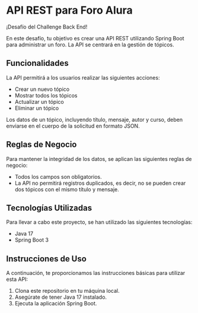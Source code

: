 # API REST para Foro Alura

¡Desafío del Challenge Back End!

En este desafío, tu objetivo es crear una API REST utilizando Spring Boot para administrar un foro. La API se centrará en la gestión de tópicos.

## Funcionalidades

La API permitirá a los usuarios realizar las siguientes acciones:

- Crear un nuevo tópico
- Mostrar todos los tópicos
- Actualizar un tópico
- Eliminar un tópico

Los datos de un tópico, incluyendo título, mensaje, autor y curso, deben enviarse en el cuerpo de la solicitud en formato JSON.

## Reglas de Negocio

Para mantener la integridad de los datos, se aplican las siguientes reglas de negocio:

- Todos los campos son obligatorios.
- La API no permitirá registros duplicados, es decir, no se pueden crear dos tópicos con el mismo título y mensaje.

## Tecnologías Utilizadas

Para llevar a cabo este proyecto, se han utilizado las siguientes tecnologías:

- Java 17
- Spring Boot 3

## Instrucciones de Uso

A continuación, te proporcionamos las instrucciones básicas para utilizar esta API:

1. Clona este repositorio en tu máquina local.
2. Asegúrate de tener Java 17 instalado.
3. Ejecuta la aplicación Spring Boot.



